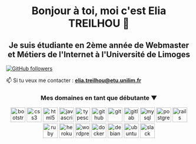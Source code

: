 <h1 align="center">Bonjour à toi, moi c'est Elia TREILHOU 👋 </h1>

<h2 align="center">Je suis étudiante en 2ème année de Webmaster et Métiers de l'Internet à l'Université de Limoges</h2>

<a align="center" target="_blank" rel="noopener noreferrer" href="https://img.shields.io/github/followers/EliaTREILHOU.svg?style=social&label=Follow&maxAge=2592000"><img src="https://img.shields.io/github/followers/EliaTREILHOU.svg?style=social&label=Follow&maxAge=2592000" alt="GitHub followers" data-canonical-src="https://github.com/EliaTREILHOU?tab=followers" style="max-width:100%;"></a>
  
📫 Si tu veux me contacter : **elia.treilhou@etu.unilim.fr**

<h3 align="center"> Mes domaines en tant que débutante  ▼ </h3>
<p align="center"><img src="https://devicons.github.io/devicon/devicon.git/icons/bootstrap/bootstrap-plain.svg" alt="bootstrap" width="40" height="40"/> 
  <img src="https://devicons.github.io/devicon/devicon.git/icons/css3/css3-original-wordmark.svg" alt="css3" width="40" height="40"/> 
  <img src="https://devicons.github.io/devicon/devicon.git/icons/html5/html5-original-wordmark.svg" alt="html5" width="40" height="40"/> 
  <img src="https://devicons.github.io/devicon/devicon.git/icons/javascript/javascript-original.svg" alt="javascript" width="40" height="40"/>
  <img src="https://devicons.github.io/devicon/devicon.git/icons/typescript/typescript-plain.svg" alt="typescript" width="40" height="40"/>
  <img src="https://devicons.github.io/devicon/devicon.git/icons/github/github-original.svg" alt="github" width="40" height="40"/>
  <img src="https://devicons.github.io/devicon/devicon.git/icons/git/git-original-wordmark.svg" alt="git" width="40" height="40"/>
  <img src="https://devicons.github.io/devicon/devicon.git/icons/gitlab/gitlab-original-wordmark.svg" alt="gitlab" width="40" height="40"/>
  <img src="https://devicons.github.io/devicon/devicon.git/icons/mysql/mysql-original-wordmark.svg" alt="mysql" width="40" height="40"/> 
  <img src="https://devicons.github.io/devicon/devicon.git/icons/postgresql/postgresql-original-wordmark.svg" alt="postgresql" width="40" height="40"/> 
  <img src="https://devicons.github.io/devicon/devicon.git/icons/rails/rails-original-wordmark.svg" alt="rails" width="40" height="40"/> 
  <img src="https://devicons.github.io/devicon/devicon.git/icons/ruby/ruby-original-wordmark.svg" alt="ruby" width="40" height="40"/>
  <img src="https://devicons.github.io/devicon/devicon.git/icons/heroku/heroku-original-wordmark.svg" alt="heroku" width="40" height="40"/>
  <img src="https://devicons.github.io/devicon/devicon.git/icons/wordpress/wordpress-plain.svg" alt="wordpress" width="40" height="40"/>
  <img src="https://devicons.github.io/devicon/devicon.git/icons/docker/docker-original-wordmark.svg" alt="docker" width="40" height="40"/>
  <img src="https://devicons.github.io/devicon/devicon.git/icons/debian/debian-original-wordmark.svg" alt="debian" width="40" height="40"/>
  <img src="https://devicons.github.io/devicon/devicon.git/icons/ubuntu/ubuntu-plain.svg" alt="ubuntu" width="40" height="40"/>
  <img src="https://devicons.github.io/devicon/devicon.git/icons/slack/slack-original-wordmark.svg" alt="slack" width="40" height="40"/></p>

<p align="center">
  <a href="https://github.com/EliaTREIILHOU"></a>
</p>
